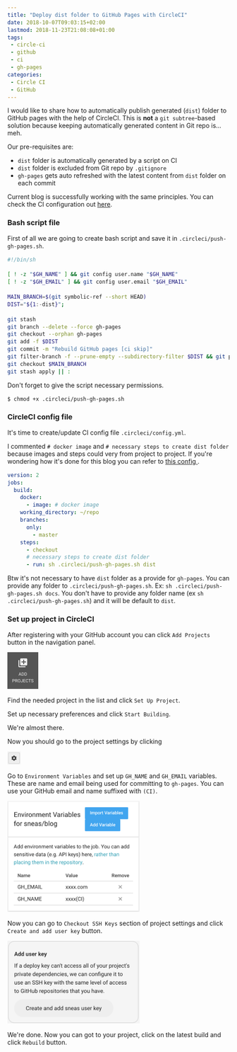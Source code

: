 ```yaml
---
title: "Deploy dist folder to GitHub Pages with CircleCI"
date: 2018-10-07T09:03:15+02:00
lastmod: 2018-11-23T21:08:08+01:00
tags:
 - circle-ci
 - github
 - ci
 - gh-pages
categories:
 - Circle CI
 - GitHub
---
```


I would like to share how to automatically publish generated (`dist`) folder to GitHub
pages with the help of CircleCI. This is **not** a `git subtree`-based solution because keeping
automatically generated content in Git repo is... meh.

Our pre-requisites are:

* `dist` folder is automatically generated by a script on CI
* `dist` folder is excluded from Git repo by `.gitignore`
* `gh-pages` gets auto refreshed with the latest content from `dist` folder on each commit

Current blog is successfully working with the same principles. You can check the CI configuration
out
[here<i class="fa fa-github pl-1"></i>](https://github.com/sneas/blog/tree/master/.circleci).

### Bash script file

First of all we are going to create bash script and save it in `.circleci/push-gh-pages.sh`.

```bash
#!/bin/sh

[ ! -z "$GH_NAME" ] && git config user.name "$GH_NAME"
[ ! -z "$GH_EMAIL" ] && git config user.email "$GH_EMAIL"

MAIN_BRANCH=$(git symbolic-ref --short HEAD)
DIST="${1:-dist}";

git stash
git branch --delete --force gh-pages
git checkout --orphan gh-pages
git add -f $DIST
git commit -m "Rebuild GitHub pages [ci skip]"
git filter-branch -f --prune-empty --subdirectory-filter $DIST && git push -f origin gh-pages
git checkout $MAIN_BRANCH
git stash apply || :
```

Don't forget to give the script necessary permissions.

```bash
$ chmod +x .circleci/push-gh-pages.sh
```

### CircleCI config file

It's time to create/update CI config file `.circleci/config.yml`.

I commented `# docker image` and `# necessary steps to create dist folder` because images and steps
could very from project to project. If you're wondering how it's done for this blog you can refer to
[this config <i class="fa fa-github pl-1"></i>](https://github.com/sneas/blog/tree/master/.circleci/config.yml).

```yaml
version: 2
jobs:
  build:
    docker:
      - image: # docker image
    working_directory: ~/repo
    branches:
      only:
        - master
    steps:
      - checkout
      # necessary steps to create dist folder 
      - run: sh .circleci/push-gh-pages.sh dist
```

Btw it's not necessary to have `dist` folder as a provide for `gh-pages`.
You can provide any folder to `.circleci/push-gh-pages.sh`.
Ex: `sh .circleci/push-gh-pages.sh docs`.
You don't have to provide any folder name (ex `sh .circleci/push-gh-pages.sh`) and it will
be default to `dist`.

### Set up project in CircleCI

After registering with your GitHub account you can click `Add Projects` button in the navigation
panel.

<img src="/images/circle-ci/add-projects-button.png" alt="Add Projects Button" width="70" />

Find the needed project in the list and click `Set Up Project`.

Set up necessary preferences and click `Start Building`.

We're almost there.

Now you should go to the project settings by clicking

<img src="/images/circle-ci/project-settings-button.png" alt="Project Settings Button" width="30" />

Go to `Environment Variables` and set up `GH_NAME` and `GH_EMAIL` variables.
These are name and email being used for committing to `gh-pages`.
You can use your GitHub email and name suffixed with `(CI)`.

<img src="/images/circle-ci/environment_variables_name_and_email.png" alt="Environmane Variables" width="300" />

Now you can go to `Checkout SSH Keys` section of project settings and click `Create and add user key` button.

<img src="/images/circle-ci/create-and-add-user-key.png" alt="Create And Add User Key" width="300" />

We're done. Now you can got to your project, click on the latest build and click `Rebuild` button.
